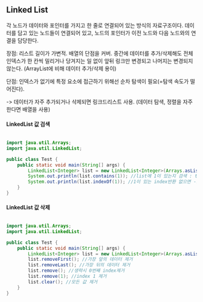 ## Linked List
각 노드가 데이터와 포인터를 가지고 한 줄로 연결되어 있는 방식의 자료구조이다.
데이터를 담고 있는 노드들이 연결되어 있고, 노드의 포인터가 이전 노드와 다음 노드와의 연결을 담당한다.


장점: 리스트 길이가 가변적. 배열의 단점을 커버. 중간에 데이터를 추가/삭제해도 전체 인덱스가 한 칸씩 밀리거나 당겨지는 일 없이 앞뒤 링크만 변경되고 나머지는 변경되지 않는다.
(ArrayList에 비해 데이터 추가/삭제 용이)


단점: 인덱스가 없기에 특정 요소에 접근하기 위해선 순차 탐색이 필요(=탐색 속도가 떨어진다).

-> 데이터가 자주 추가되거나 삭제되면 링크드리스트 사용.
(데이터 탐색, 정렬을 자주 한다면 배열을 사용)


#### LinkedList 값 검색
```java

import java.util.Arrays;
import java.util.LinkedList;

public class Test {
    public static void main(String[] args) {
        LinkedList<Integer> list = new LinkedList<Integer>(Arrays.asList(1,2,3));
        System.out.println(list.contains(1)); //list에 1이 있는지 검색 : true
        System.out.println(list.indexOf(1)); //1이 있는 index반환 없으면 -1
    }
}

```

#### LinkedList 값 삭제
```java

import java.util.Arrays;
import java.util.LinkedList;

public class Test {
    public static void main(String[] args) {
        LinkedList<Integer> list = new LinkedList<Integer>(Arrays.asList(1,2,3,4,5));
        list.removeFirst(); //가장 앞의 데이터 제거
        list.removeLast(); //가장 뒤의 데이터 제거
        list.remove(); //생략시 0번째 index제거
        list.remove(1); //index 1 제거
        list.clear(); //모든 값 제거
    }
}

```
